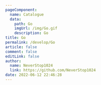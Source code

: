 ```yaml
---
pageComponent: 
  name: Catalogue
  data: 
    path: Go
    imgUrl: /img/Go.gif
    description: Go
title: Go
permalink: /develop/Go
article: false
comment: false
editLink: false
author: 
  name: NeverStop1024
  link: https://github.com/NeverStop1024
date: 2022-06-12 22:46:28
---
```

